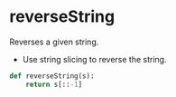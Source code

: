 # reverseString

Reverses a given string.

- Use string slicing to reverse the string.

```python
def reverseString(s):
    return s[::-1]
